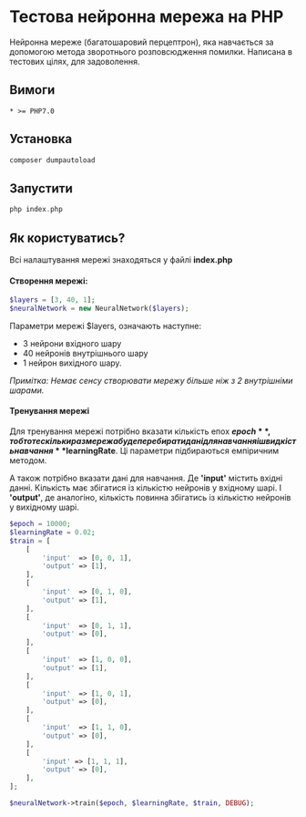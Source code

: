 # Тестова нейронна мережа на PHP

Нейронна мереже (багатошаровий перцептрон), яка навчається за допомогою метода зворотнього розповсюдження помилки. Написана в тестових цілях, для задоволення.

## Вимоги
    * >= PHP7.0
   
## Установка

```bash
composer dumpautoload
```

## Запустити

```php
php index.php
```

## Як користуватись?

Всі налаштування мережі знаходяться у файлі **index.php**

#### Створення мережі:

```php
$layers = [3, 40, 1];
$neuralNetwork = new NeuralNetwork($layers);
```

Параметри мережі $layers, означають наступне:
* 3 нейрони вхідного шару
* 40 нейронів внутрішнього шару
* 1 нейрон вихідного шару.

_Примітка: Немає сенсу створювати мережу більше ніж з 2 внутрішніми шарами._

#### Тренування мережі

Для тренування мережі потрібно вказати кількість епох **$epoch**, тобто те скільки раз мережа буде перебирати дані для навчання і швидкість навчання **$learningRate**. Ці параметри підбираються емпіричним методом. 

А також потрібно вказати дані для навчання. Де **'input'** містить вхідні данні. Кількість має збігатися із кількістю нейронів у вхідному шарі. І **'output'**, де аналогіно, кількість повинна збігатись із кількістю нейронів у вихідному шарі.

```php
$epoch = 10000;
$learningRate = 0.02;
$train = [
    [
        'input'  => [0, 0, 1],
        'output' => [1],
    ],
    [
        'input'  => [0, 1, 0],
        'output' => [1],
    ],
    [
        'input'  => [0, 1, 1],
        'output' => [0],
    ],
    [
        'input'  => [1, 0, 0],
        'output' => [1],
    ],
    [
        'input'  => [1, 0, 1],
        'output' => [0],
    ],
    [
        'input'  => [1, 1, 0],
        'output' => [0],
    ],
    [
        'input' => [1, 1, 1],
        'output' => [0],
    ],
];

$neuralNetwork->train($epoch, $learningRate, $train, DEBUG);
```
